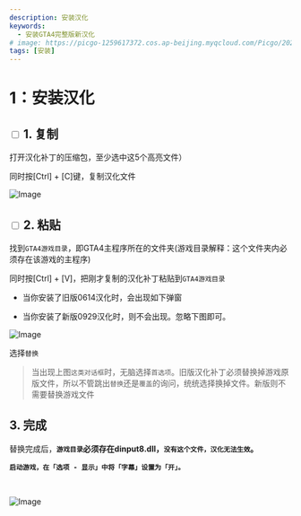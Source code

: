 ```yaml
---
description: 安装汉化
keywords:
  - 安装GTA4完整版新汉化
# image: https://picgo-1259617372.cos.ap-beijing.myqcloud.com/Picgo/2022/01/19-11-28-23-404Lab.jpeg
tags: [安装]
---
```


# 1：安装汉化

## <input type='checkbox' /> 1. 复制

打开汉化补丁的压缩包，至少选中这5个高亮文件）

同时按[Ctrl] + [C]键，复制汉化文件

![Image](https://s1.328888.xyz/2022/09/29/M3z4w.png)


## <input type='checkbox' /> 2. 粘贴 

找到`GTA4游戏目录`，即GTA4主程序所在的文件夹(游戏目录解释：这个文件夹内必须存在该游戏的主程序)

同时按[Ctrl] + [V]，把刚才复制的汉化补丁粘贴到`GTA4游戏目录`

- 当你安装了旧版0614汉化时，会出现如下弹窗


- 当你安装了新版0929汉化时，则不会出现。忽略下图即可。


![Image](https://s1.328888.xyz/2022/09/07/5A4yj.png)

选择`替换`

> 当出现上图`这类对话框`时，无脑选择`首选项`。旧版汉化补丁必须替换掉游戏原版文件，所以不管跳出`替换`还是`覆盖`的询问，统统选择换掉文件。新版则不需要替换游戏文件

##  3. 完成

替换完成后，**`游戏目录`必须存在dinput8.dll，`没有这个文件，汉化无法生效`。**

**`启动游戏，在「选项 - 显示」中将「字幕」设置为「开」。`**

<br/>

![Image](https://s1.328888.xyz/2022/09/07/5A01I.png)
